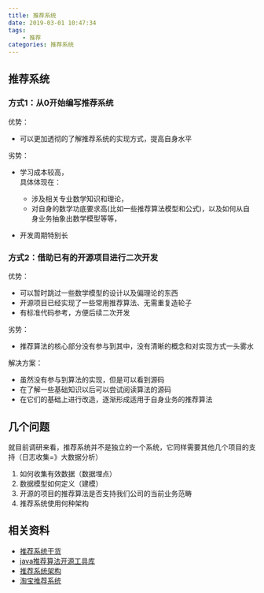 ```yaml
---
title: 推荐系统
date: 2019-03-01 10:47:34
tags:
    - 推荐
categories: 推荐系统
---
```


## 推荐系统  
### 方式1：从0开始编写推荐系统  
优势：   
- 可以更加透彻的了解推荐系统的实现方式，提高自身水平  

劣势：  
- 学习成本较高，  
  具体体现在：  
  - 涉及相关专业数学知识和理论，
  - 对自身的数学功底要求高(比如一些推荐算法模型和公式)，以及如何从自身业务抽象出数学模型等等，  

- 开发周期特别长  

### 方式2：借助已有的开源项目进行二次开发  
优势：  
- 可以暂时跳过一些数学模型的设计以及偏理论的东西  
- 开源项目已经实现了一些常用推荐算法、无需重复造轮子  
- 有标准代码参考，方便后续二次开发     

劣势：  
- 推荐算法的核心部分没有参与到其中，没有清晰的概念和对实现方式一头雾水  

解决方案：  
- 虽然没有参与到算法的实现，但是可以看到源码  
- 在了解一些基础知识以后可以尝试阅读算法的源码  
- 在它们的基础上进行改造，逐渐形成适用于自身业务的推荐算法
  
## 几个问题  
就目前调研来看，推荐系统并不是独立的一个系统，它同样需要其他几个项目的支持（日志收集=》大数据分析）
1. 如何收集有效数据（数据埋点）  
2. 数据模型如何定义（建模）  
3. 开源的项目的推荐算法是否支持我们公司的当前业务范畴  
4. 推荐系统使用何种架构  

## 相关资料  
- [推荐系统干货](https://www.jianshu.com/p/3ad6e87f3eec)  
- [java推荐算法开源工具库](https://www.librec.net/dokuwiki/doku.php?id=index_zh)  
- [推荐系统架构](http://www.cnblogs.com/kobedeshow/p/3569525.html?utm_source=tuicool)  
- [淘宝推荐系统](https://www.biaodianfu.com/taobao-recommendation-system.html?utm_source=tuicool)

